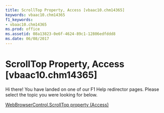 ```yaml
---
title: ScrollTop Property, Access [vbaac10.chm14365]
keywords: vbaac10.chm14365
f1_keywords:
- vbaac10.chm14365
ms.prod: office
ms.assetid: 08a13823-0e6f-4624-89c1-12806edfddd8
ms.date: 06/08/2017
---
```



# ScrollTop Property, Access [vbaac10.chm14365]

Hi there! You have landed on one of our F1 Help redirector pages. Please select the topic you were looking for below.

[WebBrowserControl.ScrollTop property (Access)](http://msdn.microsoft.com/library/adc0ee0f-1262-373f-a0db-de7bba917e13%28Office.15%29.aspx)

